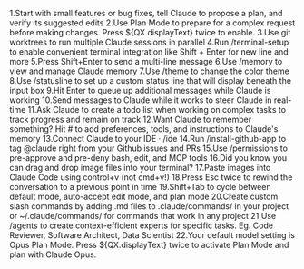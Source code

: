 1.Start with small features or bug fixes, tell Claude to propose a plan, and verify its suggested edits
2.Use Plan Mode to prepare for a complex request before making changes. Press ${QX.displayText} twice to enable.
3.Use git worktrees to run multiple Claude sessions in parallel
4.Run /terminal-setup to enable convenient terminal integration like Shift + Enter for new line and more
5.Press Shift+Enter to send a multi-line message
6.Use /memory to view and manage Claude memory
7.Use /theme to change the color theme
8.Use /statusline to set up a custom status line that will display beneath the input box
9.Hit Enter to queue up additional messages while Claude is working
10.Send messages to Claude while it works to steer Claude in real-time
11.Ask Claude to create a todo list when working on complex tasks to track progress and remain on track
12.Want Claude to remember something? Hit # to add preferences, tools, and instructions to Claude's memory
13.Connect Claude to your IDE · /ide
14.Run /install-github-app to tag @claude right from your Github issues and PRs
15.Use /permissions to pre-approve and pre-deny bash, edit, and MCP tools
16.Did you know you can drag and drop image files into your terminal?
17.Paste images into Claude Code using control+v (not cmd+v!)
18.Press Esc twice to rewind the conversation to a previous point in time
19.Shift+Tab to cycle between default mode, auto-accept edit mode, and plan mode
20.Create custom slash commands by adding .md files to .claude/commands/ in your project or ~/.claude/commands/ for commands that work in any project
21.Use /agents to create context-efficient experts for specific tasks. Eg. Code Reviewer, Software Architect, Data Scientist
22.Your default model setting is Opus Plan Mode. Press ${QX.displayText} twice to activate Plan Mode and plan with Claude Opus.
